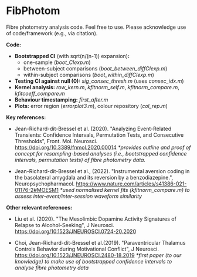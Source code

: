 # FibPhotom

Fibre photometry analysis code. Feel free to use. Please acknowledge use of code/framework (e.g., via citation).

**Code:**
- **Bootstrapped CI** (with sqrt(n/(n-1)) expansion)**:**
  - one-sample (_boot_CIexp.m_)
  - between-subject comparisons (_boot_between_diffCIexp.m_)
  - within-subject comparisons (_boot_within_diffCIexp.m_)
- **Testing CI against null (0):** _sig_consec_thresh.m_ (uses _consec_idx.m_)
- **Kernel analysis:** _row_kern.m_, _kfitnorm_self.m_, _kfitnorm_compare.m_, _kfitcoeff_compare.m_
- **Behaviour timestamping:** _first_after.m_
- **Plots:** error region (_errorplot3.m_), colour repository (_col_rep.m_)


**Key references:**

- Jean-Richard-dit-Bressel et al. (2020). "Analyzing Event-Related Transients: Confidence Intervals, Permutation Tests, and Consecutive Thresholds", Front. Mol. Neurosci. https://doi.org/10.3389/fnmol.2020.00014
 _*provides outline and proof of concept for resampling-based analyses (i.e., bootstrapped confidence intervals, permutation tests) of fibre photometry data._

- Jean-Richard-dit-Bressel et al., (2022). "Instrumental aversion coding in the basolateral amygdala and its reversion by a benzodiazepine.", Neuropsychopharmacol. https://www.nature.com/articles/s41386-021-01176-2#MOESM1
 _*used normalised kernel fits (kfitnorm_compare.m) to assess inter-event/inter-session waveform similarity_


**Other relevant references:**

- Liu et al. (2020). "The Mesolimbic Dopamine Activity Signatures of Relapse to Alcohol-Seeking", J Neurosci. https://doi.org/10.1523/JNEUROSCI.0724-20.2020

- Choi, Jean-Richard-dit-Bressel et al.(2019). "Paraventricular Thalamus Controls Behavior during Motivational Conflict", J Neurosci. https://doi.org/10.1523/JNEUROSCI.2480-18.2019
 _*first paper (to our knowledge) to make use of bootstrapped confidence intervals to analyse fibre photometry data_
